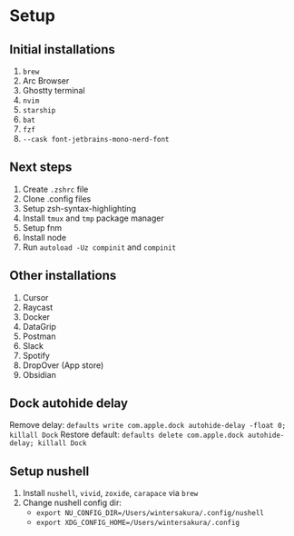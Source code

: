 # Setup

## Initial installations
1. `brew`
2. Arc Browser
3. Ghostty terminal
4. `nvim`
5. `starship`
6. `bat`
7. `fzf`
8. `--cask font-jetbrains-mono-nerd-font`

## Next steps
1. Create `.zshrc` file
2. Clone .config files
3. Setup zsh-syntax-highlighting
4. Install `tmux` and `tmp` package manager
5. Setup fnm
6. Install node
7. Run `autoload -Uz compinit` and `compinit`

## Other installations
1. Cursor
2. Raycast
3. Docker
4. DataGrip
5. Postman
6. Slack
7. Spotify
8. DropOver (App store)
9. Obsidian

## Dock autohide delay
Remove delay: `defaults write com.apple.dock autohide-delay -float 0; killall Dock`
Restore default: `defaults delete com.apple.dock autohide-delay; killall Dock`


## Setup nushell
1. Install `nushell`, `vivid`, `zoxide`, `carapace` via `brew`
2. Change nushell config dir:
   - `export NU_CONFIG_DIR=/Users/wintersakura/.config/nushell`
   - `export XDG_CONFIG_HOME=/Users/wintersakura/.config`
